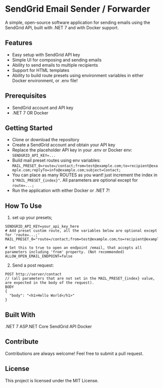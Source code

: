 # SendGrid Email Sender / Forwarder
A simple, open-source software application for sending emails using the SendGrid API, built with .NET 7 and with Docker support.

## Features
- Easy setup with SendGrid API key
- Simple UI for composing and sending emails
- Ability to send emails to multiple recipients
- Support for HTML templates
- Ability to build route presets using environment variables in either Docker environment, or .env file!

## Prerequisites
- SendGrid account and API key
- .NET 7 OR Docker

## Getting Started
- Clone or download the repository
- Create a SendGrid account and obtain your API key
- Replace the placeholder API key in your .env or Docker env: `SENDGRID_API_KEY=...`
- Build mail preset routes using env variables: `MAIL_PRESET_0=route=/contact;from=test@example.com;to=recipient@example.com;replyTo=info@example.com;subject=Contact;`
- You can place as many ROUTES as you want! just increment the index in `$"MAIL_PRESET_{index}"`. All parameters are optional except for `route=...;`
- Run the application with either Docker or .NET 7!

## How To Use
1. set up your presets;
```.env
SENDGRID_API_KEY=your_api_key_here
# Add preset custom route, all the variables below are optional except for 'route=...;'
MAIL_PRESET_0="route=/contact;from=test@example.com;to=recipient@example.com;replyTo=info@example.com;subject=Contact;"

# Set this to true to open an endpoint /email, that accepts all parameters including 'from' property. (Not recommended)
ALLOW_OPEN_EMAIL_ENDPOINT=false
```
2. Send a post request:

```
POST http://server/contact 
// (all parameters that are not set in the MAIL_PRESET_{index} value, are expected in the body of the request).
BODY 
{
  "body": "<h1>Hello World</h1>"
}
```

## Built With
.NET 7
ASP.NET Core
SendGrid API
Docker

## Contribute
Contributions are always welcome! Feel free to submit a pull request.

## License
This project is licensed under the MIT License.
